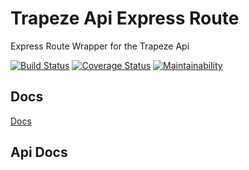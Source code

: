 # Trapeze Api Express Route

Express Route Wrapper for the Trapeze Api

[![Build Status](https://travis-ci.com/donmahallem/TrapezeApiExpressRoute.svg?branch=master)](https://travis-ci.com/donmahallem/TrapezeApiExpressRoute) [![Coverage Status](https://coveralls.io/repos/github/donmahallem/TrapezeApiExpressRoute/badge.svg?branch=master)](https://coveralls.io/github/donmahallem/TrapezeApiExpressRoute?branch=master) [![Maintainability](https://api.codeclimate.com/v1/badges/98496855c5a259100d92/maintainability)](https://codeclimate.com/github/donmahallem/TrapezeApiExpressRoute/maintainability)

## Docs
[Docs](https://donmahallem.github.io/TrapezeApiExpressRoute)
## Api Docs
